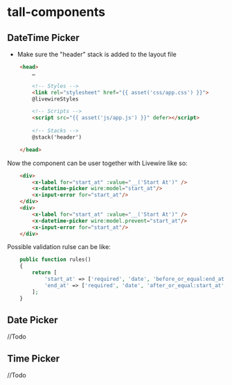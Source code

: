 # tall-components

## DateTime Picker

- Make sure the "header" stack is added to the layout file

```html
    <head>
        …

        <!-- Styles -->
        <link rel="stylesheet" href="{{ asset('css/app.css') }}">
        @livewireStyles

        <!-- Scripts -->
        <script src="{{ asset('js/app.js') }}" defer></script>
        
        <!-- Stacks -->
        @stack('header')

    </head>
```

Now the component can be user together with Livewire like so:

```html
    <div>
        <x-label for="start_at" :value="__('Start At')" />
        <x-datetime-picker wire:model="start_at"/> 
        <x-input-error for="start_at"/>
    </div>
    <div>
        <x-label for="start_at" :value="__('Start At')" />
        <x-datetime-picker wire:model.prevent="start_at"/> 
        <x-input-error for="start_at"/>
    </div>
```

Possible validation rulse can be like:

```php
    public function rules()
    {
        return [
            'start_at' => ['required', 'date', 'before_or_equal:end_at', 'date_format:Y-m-d H:i:s'],
            'end_at' => ['required', 'date', 'after_or_equal:start_at', 'date_format:Y-m-d H:i:s'],
        ];
    }
```

## Date Picker

//Todo

## Time Picker

//Todo